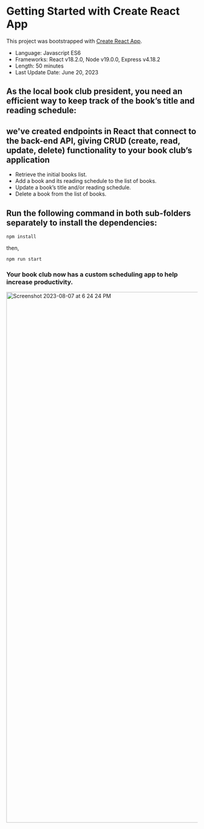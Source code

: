 # Getting Started with Create React App

This project was bootstrapped with [Create React App](https://github.com/facebook/create-react-app).

* Language: Javascript ES6
* Frameworks: React v18.2.0, Node v19.0.0, Express v4.18.2
* Length: 50 minutes
* Last Update Date: June 20, 2023


## As the local book club president, you need an efficient way to keep track of the book’s title and reading schedule:

## we've created endpoints in React that connect to the back-end API, giving CRUD (create, read, update, delete) functionality to your book club’s application

* Retrieve the initial books list.
* Add a book and its reading schedule to the list of books.
* Update a book’s title and/or reading schedule.
* Delete a book from the list of books.

## Run the following command in both sub-folders separately to install the dependencies:

```npm install```

then,

```npm run start```

### Your book club now has a custom scheduling app to help increase productivity.


<img width="1393" alt="Screenshot 2023-08-07 at 6 24 24 PM" src="https://github.com/myplancash/rest-api-calendar/assets/64751892/a6758402-2821-4dd4-934c-c89e487a112b">
